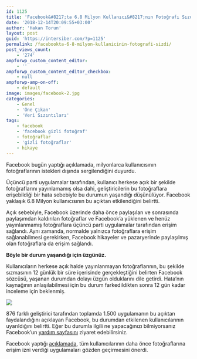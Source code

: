 ```yaml
---
id: 1125
title: 'Facebook&#8217;ta 6.8 Milyon Kullanıcı&#8217;nın Fotoğrafı Sızdı'
date: '2018-12-14T20:09:55+03:00'
author: 'Hakan Torun'
layout: post
guid: 'https://intersiber.com/?p=1125'
permalink: /facebookta-6-8-milyon-kullanicinin-fotografi-sizdi/
post_views_count:
    - '274'
ampforwp_custom_content_editor:
    - ''
ampforwp_custom_content_editor_checkbox:
    - null
ampforwp-amp-on-off:
    - default
image: images/facebook-2.jpg
categories:
    - Genel
    - 'Öne Çıkan'
    - 'Veri Sızıntıları'
tags:
    - facebook
    - 'facebook gizli fotoğraf'
    - fotoğraflar
    - 'gizli fotoğraflar'
    - hikaye
---
```


Facebook bugün yaptığı açıklamada, milyonlarca kullanıcısının fotoğraflarının istekleri dışında sergilendiğini duyurdu.

Üçüncü parti uygulamalar tarafından, kullanıcı herkese açık bir şekilde fotoğraflarını yayınlamamış olsa dahi, geliştiricilerin bu fotoğraflara erişebildiği bir hata sebebiyle bu durumun yaşandığı düşünülüyor. Facebook yaklaşık 6.8 Milyon kullanıcısının bu açıktan etkilendiğini belirtti.

Açık sebebiyle, Facebook üzerinde daha önce paylaşılan ve sonrasında paylaşımdan kaldırılan fotoğraflar ve Facebook’a yüklenen ve henüz yayınlanmamış fotoğraflara üçüncü parti uygulamalar tarafından erişim sağlandı. Aynı zamanda, normalde yalnızca fotoğraflara erişim sağlanabilmesi gerekirken, Facebook hikayeler ve pazaryerinde paylaşılmış olan fotoğraflara da erişim sağlandı.

**Böyle bir durum yaşandığı için üzgünüz.**

Kullanıcıların herkese açık halde yayınlanmayan fotoğraflarının, bu şekilde sızmasının 12 günlük bir süre içerisinde gerçekleştiğini belirten Facebook sözcüsü, yaşanan durumdan dolayı üzgün olduklarını dile getirdi. Hata’nın kaynağının anlaşılabilmesi için bu durum farkedildikten sonra 12 gün kadar inceleme için beklenmiş.

![](images/48789954_586266551832240_8195718961447305216_n.jpg)

876 farklı geliştirici tarafından toplamda 1.500 uygulamanın bu açıktan faydalandığını açıklayan Facebook, bu durumdan etkilenen kullanıcılarının uyarıldığını belirtti. Eğer bu durumla ilgili ne yapacağınızı bilmiyorsanız Facebook’un [yardım sayfasını](https://www.facebook.com/help/200632800873098?ref=photonotice) ziyaret edebilirsiniz.

Facebook yaptığı [açıklamada](https://developers.facebook.com/blog/post/2018/12/14/notifying-our-developer-ecosystem-about-a-photo-api-bug/), tüm kullanıcılarının daha önce fotoğraflarına erişim izni verdiği uygulamaları gözden geçirmesini önerdi.